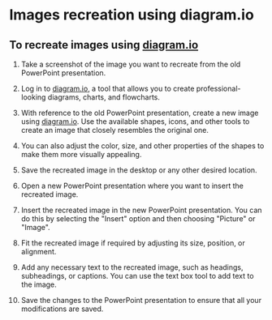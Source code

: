 # Images recreation using diagram.io

## To recreate images using [**diagram.io**](http://diagram.io/ "http://diagram.io")

1.  Take a screenshot of the image you want to recreate from the old PowerPoint presentation.
    
2.  Log in to [diagram.io](http://diagram.io/ "http://diagram.io"), a tool that allows you to create professional-looking diagrams, charts, and flowcharts.
    
3.  With reference to the old PowerPoint presentation, create a new image using [diagram.io](http://diagram.io/ "http://diagram.io"). Use the available shapes, icons, and other tools to create an image that closely resembles the original one.
    
4.  You can also adjust the color, size, and other properties of the shapes to make them more visually appealing.
    
5.  Save the recreated image in the desktop or any other desired location.
    
6.  Open a new PowerPoint presentation where you want to insert the recreated image.
    
7.  Insert the recreated image in the new PowerPoint presentation. You can do this by selecting the "Insert" option and then choosing "Picture" or "Image".
    
8.  Fit the recreated image if required by adjusting its size, position, or alignment.
    
9.  Add any necessary text to the recreated image, such as headings, subheadings, or captions. You can use the text box tool to add text to the image.
    
10.  Save the changes to the PowerPoint presentation to ensure that all your modifications are saved.
 
